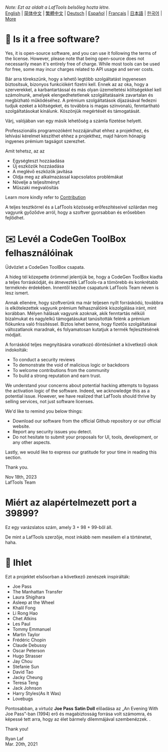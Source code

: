 <i>Note: Ezt az oldalt a LafTools belsőleg hozta létre.</i> <br/> [English](/docs/en_US/FAQ.md)  |  [简体中文](/docs/zh_CN/FAQ.md)  |  [繁體中文](/docs/zh_HK/FAQ.md)  |  [Deutsch](/docs/de/FAQ.md)  |  [Español](/docs/es/FAQ.md)  |  [Français](/docs/fr/FAQ.md)  |  [日本語](/docs/ja/FAQ.md)  |  [한국어](/docs/ko/FAQ.md) | [More](/docs/) <br/>

# 🙋 Is it a free software?

Yes, it is open-source software, and you can use it following the terms of the license. However, please note that being open-source does not necessarily mean it's entirely free of charge. While most tools can be used for free, some may incur charges related to API usage and server costs.

Bár arra törekszünk, hogy a lehető legtöbb szolgáltatást ingyenesen biztosítsuk, bizonyos funkciókért fizetni kell. Ennek az az oka, hogy a szerverekkel, a karbantartással és más olyan üzemeltetési költségekkel kell számolnunk, amelyek elengedhetetlenek szolgáltatásaink zavartalan és megbízható működéséhez. A prémium szolgáltatások díjazásával fedezni tudjuk ezeket a költségeket, és továbbra is magas színvonalú, fenntartható szolgáltatásokat kínálunk. Köszönjük megértését és támogatását.

Várj, valójában van egy másik lehetőség a számla fizetése helyett.

Professzionális programozóként hozzájárulhat ehhez a projekthez, és lehívási kérelmet készíthet ehhez a projekthez, majd három hónapig ingyenes prémium tagságot szerezhet.

Amit tehetsz, az az

- Egységteszt hozzáadása
- Új eszközök hozzáadása
- A meglévő eszközök javítása
- Oldja meg az alkalmazással kapcsolatos problémákat
- Növelje a teljesítményt
- Műszaki megvalósítás

Learn more kindly refer to [Contribution](CONTRIBUTION.md)

A teljes tesztkörrel és a LafTools közösség erőfeszítéseivel szilárdan meg vagyunk győződve arról, hogy a szoftver gyorsabban és erősebben fejlődhet.

# ✉️ Levél a CodeGen ToolBox felhasználóinak

Üdvözlet a CodeGen ToolBox csapata.

A hideg tél közepette örömmel jelentjük be, hogy a CodeGen ToolBox kiadta a teljes forráskódját, és átnevezték LafTools-ra a tömörebb és konkrétabb terméknév érdekében. Innentől kezdve csapatunk LafTools Team néven is lesz ismert.

Annak ellenére, hogy szoftverünk ma már teljesen nyílt forráskódú, továbbra is elkötelezettek vagyunk prémium felhasználóink ​​kiszolgálása iránt, mint korábban. Mélyen hálásak vagyunk azoknak, akik fenntartás nélküli bizalmukat és nagylelkű támogatásukat tanúsították felénk a prémium fiókunkra való frissítéssel. Biztos lehet benne, hogy fizetős szolgáltatásai változatlanok maradnak, és folyamatosan kutatjuk a termék fejlesztésének módjait.

A forráskód teljes megnyitására vonatkozó döntésünket a következő okok indokolták:

- To conduct a security reviews
- To demonstrate the void of malicious logic or backdoors
- To welcome contributions from the community
- To build a strong reputation and earn trust.

We understand your concerns about potential hacking attempts to bypass the activation logic of the software. Indeed, we acknowledge this as a potential issue. However, we have realized that LafTools should thrive by selling services, not just software licenses.

We'd like to remind you below things:

- Download our software from the official Github repository or our official website.
- Report any security issues you detect.
- Do not hesitate to submit your proposals for UI, tools, development, or any other aspects.

Lastly, we would like to express our gratitude for your time in reading this section.

Thank you.

Nov 18th, 2023  
LafTools Team

# Miért az alapértelmezett port a 39899?

Ez egy varázslatos szám, amely 3 + 98 + 99-ből áll.

De mint a LafTools szerzője, most inkább nem mesélem el a történetet, haha.

# 🎷 Ihlet

Ezt a projektet elsősorban a következő zenészek inspirálták:

- Joe Pass
- The Manhattan Transfer
- Laura Shigihara
- Asleep at the Wheel
- Khalil Fong
- Li Rong Hao
- Chet Atkins
- Les Paul
- Tommy Emmanuel
- Martin Taylor
- Frédéric Chopin
- Claude Debussy
- Oscar Peterson
- Hugo Strasser
- Jay Chou
- Stefanie Sun
- David Tao
- Jacky Cheung
- Teresa Teng
- Jack Johnson
- Harry Styles(As It Was)
- Lovebugs

Pontosabban, a virtuóz **Joe Pass** **Satin Doll** előadása az „An Evening With Joe Pass”-ban (1994) erő és magabiztosság forrása volt számomra, és képessé tett arra, hogy az élet bármely dilemmájával szembenézzek. .

Thank you!

Ryan Laf  
Mar. 20th, 2021
